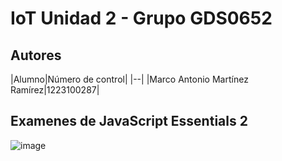 # IoT Unidad 2 - Grupo GDS0652

## Autores
|Alumno|Número de control|
|--|
|Marco Antonio Martínez Ramírez|1223100287|
   
## Examenes de JavaScript Essentials 2
![image](https://github.com/user-attachments/assets/219da018-6da7-4c27-93a4-f81abaafcd5d)

